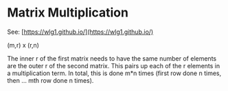 # Matrix Multiplication

See: [https://wlg1.github.io/](https://wlg1.github.io/)

(m,r) x (r,n)

The inner r of the first matrix needs to have the same number of elements are the outer r of the second matrix. This pairs up each of the r elements in a multiplication term. In total, this is done m*n times (first row done n times, then … mth row done n times).